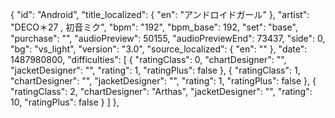 {
      "id": "Android",
      "title_localized": {
        "en": "アンドロイドガール"
      },
      "artist": "DECO＊27 , 初音ミク",
      "bpm": "192",
      "bpm_base": 192,
      "set": "base",
      "purchase": "",
      "audioPreview": 50155,
      "audioPreviewEnd": 73437,
      "side": 0,
      "bg": "vs_light",
      "version": "3.0",
      "source_localized": {
        "en": ""
      },
      "date": 1487980800,
      "difficulties": [
        {
          "ratingClass": 0,
          "chartDesigner": "",
          "jacketDesigner": "",
          "rating": 1,
          "ratingPlus": false
        },
        {
          "ratingClass": 1,
          "chartDesigner": "",
          "jacketDesigner": "",
          "rating": 1,
          "ratingPlus": false
        },
        {
          "ratingClass": 2,
          "chartDesigner": "Arthas",
          "jacketDesigner": "",
          "rating": 10,
          "ratingPlus": false
        }
      ]
    },